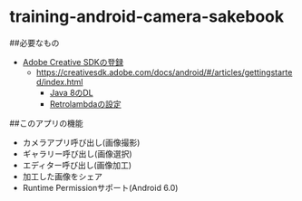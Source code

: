 # training-android-camera-sakebook

##必要なもの
* [Adobe Creative SDKの登録](https://creativesdk.adobe.com/)
    * https://creativesdk.adobe.com/docs/android/#/articles/gettingstarted/index.html 
        * [Java 8のDL](http://www.oracle.com/technetwork/java/javase/downloads/jdk8-downloads-2133151.html) 
        * [Retrolambdaの設定](http://qiita.com/konifar/items/6fac0eb1e6b0dc9dfb23)

##このアプリの機能
 * カメラアプリ呼び出し(画像撮影)
 * ギャラリー呼び出し(画像選択)
 * エディター呼び出し(画像加工)
 * 加工した画像をシェア
 * Runtime Permissionサポート(Android 6.0)
